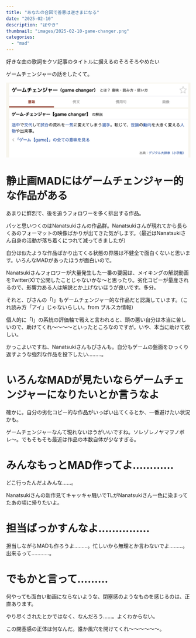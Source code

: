 ```yaml
---
title: "あなたの合図で善悪は逆さまになる"
date: "2025-02-10"
description: "ぼやき"
thumbnail: "images/2025-02-10-game-changer.png"
categories: 
  - "mad"
---
```


好きな曲の歌詞をクソ記事のタイトルに据えるのそろそろやめたい

ゲームチェンジャーの話をしたくて。

![](../../images/スクリーンショット-2025-02-10-22.27.01.png)

<!--more-->

# 静止画MADにはゲームチェンジャー的な作品がある

あまりに鮮烈で、後を追うフォロワーを多く排出する作品。

パッと思いつくのはNanatsukiさんの作品群。Nanatsukiさんが現れてから長らくあのフォーマットの映像ばかりが出てきた気がします。（最近はNanatsukiさん自身の活動が落ち着くにつれて減ってきましたが）

自分は似たような作品ばかり出てくる状態の界隈は不健全で面白くないと思います。いろんなMADがあったほうが面白いので。

Nanatsukiさんフォロワーが大量発生した一番の要因は、メイキングの解説動画をTwitter(X)で公開したことじゃないかな〜と思ったり。劣化コピーが量産されるので、影響力ある人は解説とか上げないほうが良いです。多分。

それと、ぴさんの「I」もゲームチェンジャー的な作品だと認識しています。（これ読み方「アイ」じゃないらしい。from ブルスカ情報）

個人的に「I」の系統の評価軸で戦えと言われると、頭の悪い自分は本当に苦しいので、助けてくれ〜〜〜〜といったところなのですが。いや、本当に助けて欲しい。

かっこよいですね、Nanatsukiさんもぴさんも。自分もゲームの盤面をひっくり返すような強烈な作品を投下したい………。

# いろんなMADが見たいならゲームチェンジャーになりたいとか言うなよ

確かに。自分の劣化コピー的な作品がいっぱい出てくるとか、一番避けたい状況かも。

ゲームチェンジャーなんて現れないほうがいいですね。ソレゾレノヤマヲノボレ〜。でもそもそも最近は作品の本数自体が少なすぎる。

# みんなもっとMAD作ってよ…………

どこ行ったんだよみんな……。

Nanatsukiさんの新作見てキャッキャ騒いでTLがNanatsukiさん一色に染まってたあの頃に帰りたいよ。

# 担当ばっかすんなよ……………

担当しながらMADも作ろうよ………。忙しいから無理とか言わないでよ………。出来るって…………。

# でもかと言って………

何やっても面白い動画にならないような、閉塞感のようなものを感じるのは、正直あります。

やり尽くされたとかではなく、なんだろう……。よくわからない。

この閉塞感の正体は何なんだ。誰か風穴を開けてくれ〜〜〜〜〜〜。
